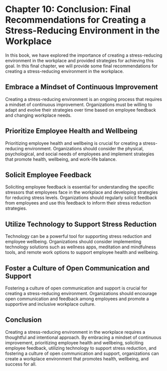 Chapter 10: Conclusion: Final Recommendations for Creating a Stress-Reducing Environment in the Workplace
=========================================================================================================

In this book, we have explored the importance of creating a stress-reducing environment in the workplace and provided strategies for achieving this goal. In this final chapter, we will provide some final recommendations for creating a stress-reducing environment in the workplace.

Embrace a Mindset of Continuous Improvement
-------------------------------------------

Creating a stress-reducing environment is an ongoing process that requires a mindset of continuous improvement. Organizations must be willing to adapt and evolve their strategies over time based on employee feedback and changing workplace needs.

Prioritize Employee Health and Wellbeing
----------------------------------------

Prioritizing employee health and wellbeing is crucial for creating a stress-reducing environment. Organizations should consider the physical, psychological, and social needs of employees and implement strategies that promote health, wellbeing, and work-life balance.

Solicit Employee Feedback
-------------------------

Soliciting employee feedback is essential for understanding the specific stressors that employees face in the workplace and developing strategies for reducing stress levels. Organizations should regularly solicit feedback from employees and use this feedback to inform their stress reduction strategies.

Utilize Technology to Support Stress Reduction
----------------------------------------------

Technology can be a powerful tool for supporting stress reduction and employee wellbeing. Organizations should consider implementing technology solutions such as wellness apps, meditation and mindfulness tools, and remote work options to support employee health and wellbeing.

Foster a Culture of Open Communication and Support
--------------------------------------------------

Fostering a culture of open communication and support is crucial for creating a stress-reducing environment. Organizations should encourage open communication and feedback among employees and promote a supportive and inclusive workplace culture.

Conclusion
----------

Creating a stress-reducing environment in the workplace requires a thoughtful and intentional approach. By embracing a mindset of continuous improvement, prioritizing employee health and wellbeing, soliciting employee feedback, utilizing technology to support stress reduction, and fostering a culture of open communication and support, organizations can create a workplace environment that promotes health, wellbeing, and success for all.

